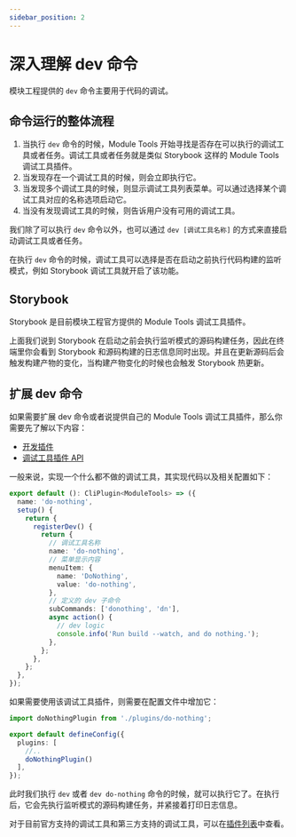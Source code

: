```yaml
---
sidebar_position: 2
---
```


# 深入理解 dev 命令

模块工程提供的 `dev` 命令主要用于代码的调试。

## 命令运行的整体流程

1. 当执行 `dev` 命令的时候，Module Tools 开始寻找是否存在可以执行的调试工具或者任务。调试工具或者任务就是类似 Storybook 这样的 Module Tools 调试工具插件。
2. 当发现存在一个调试工具的时候，则会立即执行它。
3. 当发现多个调试工具的时候，则显示调试工具列表菜单。可以通过选择某个调试工具对应的名称选项启动它。
4. 当没有发现调试工具的时候，则告诉用户没有可用的调试工具。

我们除了可以执行 `dev` 命令以外，也可以通过 `dev [调试工具名称]` 的方式来直接启动调试工具或者任务。

在执行 `dev` 命令的时候，调试工具可以选择是否在启动之前执行代码构建的监听模式，例如 Storybook 调试工具就开启了该功能。

## Storybook

Storybook 是目前模块工程官方提供的 Module Tools 调试工具插件。

上面我们说到 Storybook 在启动之前会执行监听模式的源码构建任务，因此在终端里你会看到 Storybook 和源码构建的日志信息同时出现。并且在更新源码后会触发构建产物的变化，当构建产物变化的时候也会触发 Storybook 热更新。

## 扩展 dev 命令

如果需要扩展 dev 命令或者说提供自己的 Module Tools 调试工具插件，那么你需要先了解以下内容：

* [开发插件](plugins/guide/getting-started)
* [调试工具插件 API](/api/plugin-api/plugin-hooks#调试钩子)

一般来说，实现一个什么都不做的调试工具，其实现代码以及相关配置如下：

``` ts do-nothing.ts
export default (): CliPlugin<ModuleTools> => ({
  name: 'do-nothing',
  setup() {
    return {
      registerDev() {
        return {
          // 调试工具名称
          name: 'do-nothing',
          // 菜单显示内容
          menuItem: {
            name: 'DoNothing',
            value: 'do-nothing',
          },
          // 定义的 dev 子命令
          subCommands: ['donothing', 'dn'],
          async action() {
            // dev logic
            console.info('Run build --watch, and do nothing.');
          },
        };
      },
    };
  },
});
```

如果需要使用该调试工具插件，则需要在配置文件中增加它：

``` ts
import doNothingPlugin from './plugins/do-nothing';

export default defineConfig({
  plugins: [
    //..
    doNothingPlugin()
  ],
});
```

此时我们执行 `dev` 或者 `dev do-nothing` 命令的时候，就可以执行它了。在执行后，它会先执行监听模式的源码构建任务，并紧接着打印日志信息。

对于目前官方支持的调试工具和第三方支持的调试工具，可以在[插件列表](plugins/official-list/overview)中查看。
